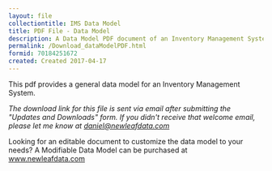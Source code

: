 ```yaml
---
layout: file
collectiontitle: IMS Data Model
title: PDF File - Data Model
description: A Data Model PDF document of an Inventory Management System (IMS).
permalink: /Download_dataModelPDF.html
formid: 70184251672
created: Created 2017-04-17
---
```

<script async id="_ck_399554" src="https://forms.convertkit.com/399554?v=7"></script>

This pdf provides a general data model for an Inventory Management System.

*The download link for this file is sent via email after submitting the "Updates and Downloads" form.  If you didn't receive that welcome email, please let me know at daniel@newleafdata.com*

Looking for an editable document to customize the data model to your needs?  A Modifiable Data Model can be purchased at www.newleafdata.com
